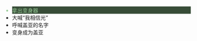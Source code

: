 <ul>
        <li style="background-color: #374c37; color:#99CC99">拿出变身器</li>
        <li>大喊“我相信光”</li>
        <li>呼喊盖亚的名字</li>
        <li>变身成为盖亚</li>
</ul>